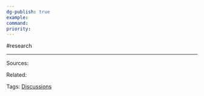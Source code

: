 ```yaml
---
dg-publish: true
example: 
command: 
priority: 
---
```


#research 


---


Sources:

Related:

Tags:
[Discussions](Discussions.md)